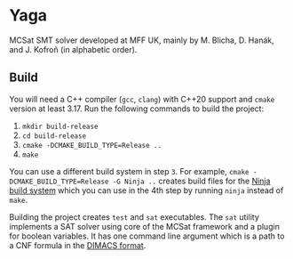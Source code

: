 # Yaga

MCSat SMT solver developed at MFF UK, mainly by M. Blicha, D. Hanák, and J. Kofroň (in alphabetic order).

## Build

You will need a C++ compiler (`gcc`, `clang`) with C++20 support and `cmake` version at least 3.17. Run the following commands to build the project:

1. `mkdir build-release`
2. `cd build-release`
3. `cmake -DCMAKE_BUILD_TYPE=Release ..`
4. `make` 

You can use a different build system in step `3`. For example, `cmake -DCMAKE_BUILD_TYPE=Release -G Ninja ..` creates build files for the [Ninja build system](https://ninja-build.org/) which you can use in the 4th step by running `ninja` instead of `make`.

Building the project creates `test` and `sat` executables. The `sat` utility implements a SAT solver using core of the MCSat framework and a plugin for boolean variables. It has one command line argument which is a path to a CNF formula in the [DIMACS format](https://www.cs.utexas.edu/users/moore/acl2/manuals/current/manual/index-seo.php/SATLINK____DIMACS).